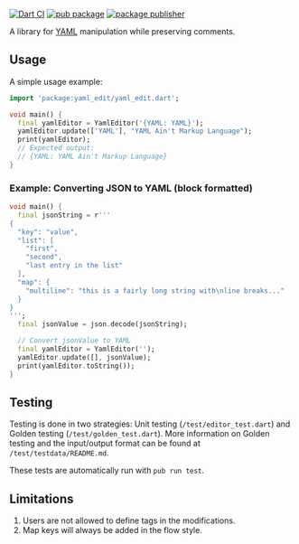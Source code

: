 [![Dart CI](https://github.com/dart-lang/yaml_edit/actions/workflows/test-package.yml/badge.svg)](https://github.com/dart-lang/yaml_edit/actions/workflows/test-package.yml)
[![pub package](https://img.shields.io/pub/v/yaml_edit.svg)](https://pub.dev/packages/yaml_edit)
[![package publisher](https://img.shields.io/pub/publisher/yaml_edit.svg)](https://pub.dev/packages/yaml_edit/publisher)

A library for [YAML](https://yaml.org) manipulation while preserving comments.

## Usage

A simple usage example:

```dart
import 'package:yaml_edit/yaml_edit.dart';

void main() {
  final yamlEditor = YamlEditor('{YAML: YAML}');
  yamlEditor.update(['YAML'], "YAML Ain't Markup Language");
  print(yamlEditor);
  // Expected output:
  // {YAML: YAML Ain't Markup Language}
}
```

### Example: Converting JSON to YAML (block formatted)

```dart
void main() {
  final jsonString = r'''
{
  "key": "value",
  "list": [
    "first",
    "second",
    "last entry in the list"
  ],
  "map": {
    "multiline": "this is a fairly long string with\nline breaks..."
  }
}
''';
  final jsonValue = json.decode(jsonString);

  // Convert jsonValue to YAML
  final yamlEditor = YamlEditor('');
  yamlEditor.update([], jsonValue);
  print(yamlEditor.toString());
}
```

## Testing

Testing is done in two strategies: Unit testing (`/test/editor_test.dart`) and
Golden testing (`/test/golden_test.dart`). More information on Golden testing
and the input/output format can be found at `/test/testdata/README.md`.

These tests are automatically run with `pub run test`.

## Limitations

1. Users are not allowed to define tags in the modifications.
2. Map keys will always be added in the flow style.
